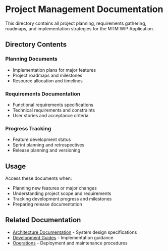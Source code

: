 # Project Management Documentation

This directory contains all project planning, requirements gathering, roadmaps, and implementation strategies for the MTM WIP Application.

## Directory Contents

### Planning Documents
- Implementation plans for major features
- Project roadmaps and milestones
- Resource allocation and timelines

### Requirements Documentation
- Functional requirements specifications
- Technical requirements and constraints
- User stories and acceptance criteria

### Progress Tracking
- Feature development status
- Sprint planning and retrospectives
- Release planning and versioning

## Usage

Access these documents when:
- Planning new features or major changes
- Understanding project scope and requirements
- Tracking development progress and milestones
- Preparing release documentation

## Related Documentation
- [Architecture Documentation](../Architecture-Documentation/) - System design specifications
- [Development Guides](../Development-Guides/) - Implementation guidance
- [Operations](../Operations/) - Deployment and maintenance procedures